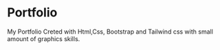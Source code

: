 # Portfolio
My Portfolio Creted with Html,Css, Bootstrap and Tailwind css with small amount of graphics skills.
